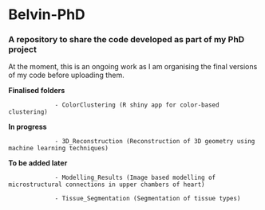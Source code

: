 # Belvin-PhD
### A repository to share the code developed as part of my PhD project

At the moment, this is an ongoing work as I am organising the final versions of my code before uploading them. 

**Finalised folders** 

                 - ColorClustering (R shiny app for color-based clustering)

**In progress**  
                
                 - 3D_Reconstruction (Reconstruction of 3D geometry using machine learning techniques)
				 
**To be added later**  
                
                 - Modelling_Results (Image based modelling of microstructural connections in upper chambers of heart)
                 
                 - Tissue_Segmentation (Segmentation of tissue types)
